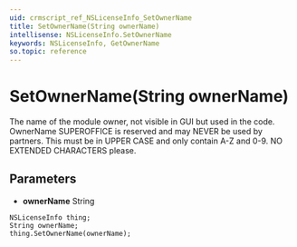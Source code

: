 ```yaml
---
uid: crmscript_ref_NSLicenseInfo_SetOwnerName
title: SetOwnerName(String ownerName)
intellisense: NSLicenseInfo.SetOwnerName
keywords: NSLicenseInfo, GetOwnerName
so.topic: reference
---
```


# SetOwnerName(String ownerName)

The name of the module owner, not visible in GUI but used in the code. OwnerName SUPEROFFICE is reserved and may NEVER be used by partners. This must be in UPPER CASE and only contain A-Z and 0-9. NO EXTENDED CHARACTERS please.

## Parameters

* **ownerName** String

```crmscript
NSLicenseInfo thing;
String ownerName;
thing.SetOwnerName(ownerName);
```

